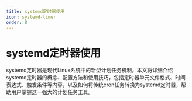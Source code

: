 ```yaml
---
title: systemd定时器使用
icon: systemd-timer
order: 8
---
```


# systemd定时器使用

systemd定时器是现代Linux系统中的新型计划任务机制。本文将详细介绍systemd定时器的概念、配置方法和使用技巧，包括定时器单元文件格式、时间表达式、触发条件等内容，以及如何将传统cron任务转换为systemd定时器，帮助用户掌握这一强大的计划任务工具。

